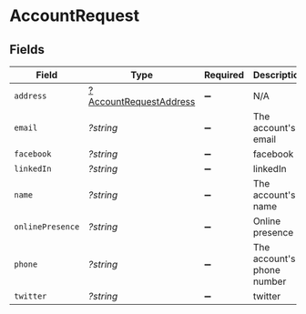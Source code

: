 # AccountRequest


## Fields

| Field                                                                  | Type                                                                   | Required                                                               | Description                                                            | Example                                                                |
| ---------------------------------------------------------------------- | ---------------------------------------------------------------------- | ---------------------------------------------------------------------- | ---------------------------------------------------------------------- | ---------------------------------------------------------------------- |
| `address`                                                              | [?AccountRequestAddress](../../models/shared/AccountRequestAddress.md) | :heavy_minus_sign:                                                     | N/A                                                                    |                                                                        |
| `email`                                                                | *?string*                                                              | :heavy_minus_sign:                                                     | The account's email                                                    | contact@exactpay.com                                                   |
| `facebook`                                                             | *?string*                                                              | :heavy_minus_sign:                                                     | facebook                                                               | facebook                                                               |
| `linkedIn`                                                             | *?string*                                                              | :heavy_minus_sign:                                                     | linkedIn                                                               | linkedIn                                                               |
| `name`                                                                 | *?string*                                                              | :heavy_minus_sign:                                                     | The account's name                                                     | Exact Payments                                                         |
| `onlinePresence`                                                       | *?string*                                                              | :heavy_minus_sign:                                                     | Online presence                                                        | Online presence                                                        |
| `phone`                                                                | *?string*                                                              | :heavy_minus_sign:                                                     | The account's phone number                                             | 1111111111                                                             |
| `twitter`                                                              | *?string*                                                              | :heavy_minus_sign:                                                     | twitter                                                                | twitter                                                                |